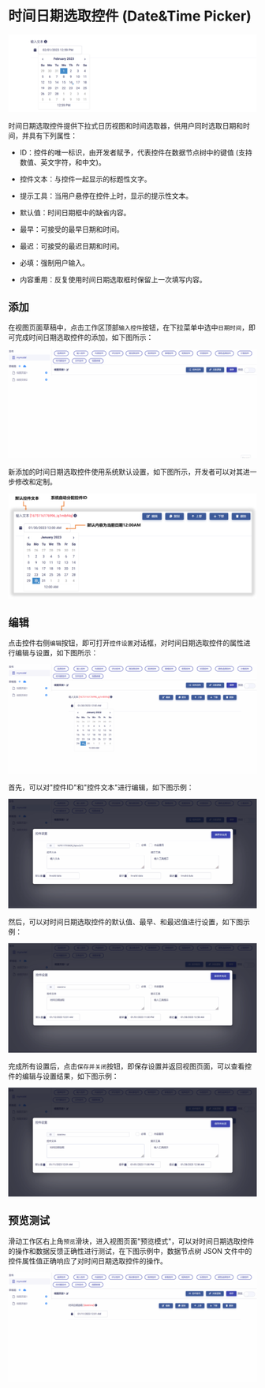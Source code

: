 # 时间日期选取控件 (Date&Time Picker)

![Matrix.OS](../../../../../media/os/tools/modelview/showdatetime.gif "时间日期选取控件")

时间日期选取控件提供下拉式日历视图和时间选取器，供用户同时选取日期和时间，并具有下列属性：

* ID：控件的唯一标识，由开发者赋予，代表控件在数据节点树中的键值 (支持数值、英文字符，和中文)。

* 控件文本：与控件一起显示的标题性文字。

* 提示工具：当用户悬停在控件上时，显示的提示性文本。

* 默认值：时间日期框中的缺省内容。

* 最早：可接受的最早日期和时间。

* 最迟：可接受的最迟日期和时间。

* 必填：强制用户输入。

* 内容重用：反复使用时间日期选取框时保留上一次填写内容。

## 添加

在视图页面草稿中，点击工作区顶部`输入控件`按钮，在下拉菜单中选中`日期时间`，即可完成时间日期选取控件的添加，如下图所示：

![Matrix.OS](../../../../../media/os/tools/modelview/adddatetimepicker.gif "添加时间日期选取控件")

新添加的时间日期选取控件使用系统默认设置，如下图所示，开发者可以对其进一步修改和定制。

![Matrix.OS](../../../../../media/os/tools/modelview/adddatetimepicker.png "时间日期选取控件默认设置")

## 编辑

点击控件右侧`编辑`按钮，即可打开`控件设置`对话框，对时间日期选取控件的属性进行编辑与设置，如下图所示：

![Matrix.OS](../../../../../media/os/tools/modelview/editdatetimepicker1.gif "编辑时间日期选取控件 - 打开控件设置对话框")

首先，可以对"控件ID"和"控件文本"进行编辑，如下图示例：

![Matrix.OS](../../../../../media/os/tools/modelview/editdatetimepicker2.gif "编辑时间日期选取控件 - 控件ID与文本编辑")

然后，可以对时间日期选取控件的默认值、最早、和最迟值进行设置，如下图示例：

![Matrix.OS](../../../../../media/os/tools/modelview/editdatetimepicker3.gif "编辑时间日期选取控件 - 设置默认、最早、最迟日期和时间")

完成所有设置后，点击`保存并关闭`按钮，即保存设置并返回视图页面，可以查看控件的编辑与设置结果，如下图示例：

![Matrix.OS](../../../../../media/os/tools/modelview/editdatetimepicker4.gif "编辑时间日期选取控件 - 保存控件设置")

## 预览测试

滑动工作区右上角`预览`滑块，进入视图页面"预览模式"，可以对时间日期选取控件的操作和数据反馈正确性进行测试，在下图示例中，数据节点树 JSON 文件中的控件属性值正确响应了对时间日期选取控件的操作。

![Matrix.OS](../../../../../media/os/tools/modelview/testdatetimepicker.gif "测试时间日期选取控件")